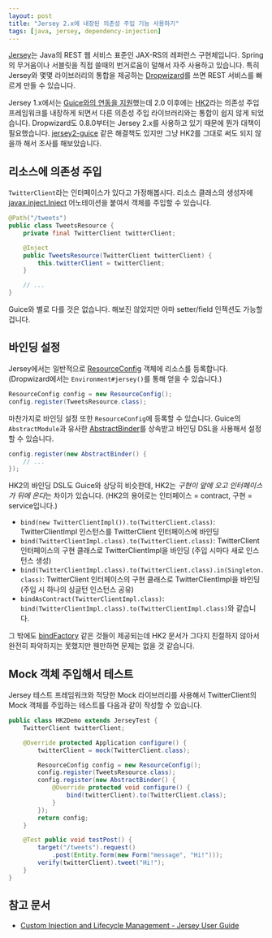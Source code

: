```yaml
---
layout: post
title: "Jersey 2.x에 내장된 의존성 주입 기능 사용하기"
tags: [java, jersey, dependency-injection]
---
```


[Jersey](https://jersey.java.net/)는 Java의 REST 웹 서비스 표준인 JAX-RS의 레퍼런스 구현체입니다. Spring의 무거움이나 서블릿을 직접 쓸때의 번거로움이 덜해서 자주 사용하고 있습니다. 특히 Jersey와 몇몇 라이브러리의 통합을 제공하는 [Dropwizard](http://www.dropwizard.io/)를 쓰면 REST 서비스를 빠르게 만들 수 있습니다.

Jersey 1.x에서는 [Guice와의 연동을 지원](https://jersey.java.net/documentation/1.19.1/chapter_deps.html#d4e1859)했는데 2.0 이후에는 [HK2](https://hk2.java.net/)라는 의존성 주입 프레임워크를 내장하게 되면서 다른 의존성 주입 라이브러리와는 통합이 쉽지 않게 되었습니다. Dropwizard도 0.8.0부터는 Jersey 2.x를 사용하고 있기 때문에 뭔가 대책이 필요했습니다. [jersey2-guice](https://github.com/Squarespace/jersey2-guice) 같은 해결책도 있지만 그냥 HK2를 그대로 써도 되지 않을까 해서 조사를 해보았습니다.


## 리소스에 의존성 주입

`TwitterClient`라는 인터페이스가 있다고 가정해봅시다. 리소스 클래스의 생성자에 [javax.inject.Inject](http://docs.oracle.com/javaee/7/api/javax/inject/Inject.html) 어노테이션을 붙여서 객체를 주입할 수 있습니다.

```java
@Path("/tweets")
public class TweetsResource {
    private final TwitterClient twitterClient;

    @Inject
    public TweetsResource(TwitterClient twitterClient) {
        this.twitterClient = twitterClient;
    }

    // ...
}
```

Guice와 별로 다를 것은 없습니다. 해보진 않았지만 아마 setter/field 인젝션도 가능할겁니다.


## 바인딩 설정

Jersey에서는 일반적으로 [ResourceConfig](https://jersey.java.net/apidocs/2.0/jersey/org/glassfish/jersey/server/ResourceConfig.html) 객체에 리소스를 등록합니다. (Dropwizard에서는 `Environment#jersey()`를 통해 얻을 수 있습니다.)

```java
ResourceConfig config = new ResourceConfig();
config.register(TweetsResource.class);
```

마찬가지로 바인딩 설정 또한 `ResourceConfig`에 등록할 수 있습니다. Guice의 `AbstractModule`과 유사한 [AbstractBinder](https://hk2.java.net/hk2-api/apidocs/org/glassfish/hk2/utilities/binding/AbstractBinder.html)를 상속받고 바인딩 DSL을 사용해서 설정할 수 있습니다.

```java
config.register(new AbstractBinder() {
    // ...
});
```

HK2의 바인딩 DSL도 Guice와 상당히 비슷한데, HK2는 *구현이 앞에 오고 인터페이스가 뒤에 온다*는 차이가 있습니다. (HK2의 용어로는 인터페이스 = contract, 구현 = service입니다.)

* `bind(new TwitterClientImpl()).to(TwitterClient.class)`: TwitterClientImpl 인스턴스를 TwitterClient 인터페이스에 바인딩
* `bind(TwitterClientImpl.class).to(TwitterClient.class)`: TwitterClient 인터페이스의 구현 클래스로 TwitterClientImpl을 바인딩 (주입 시마다 새로 인스턴스 생성)
* `bind(TwitterClientImpl.class).to(TwitterClient.class).in(Singleton.class)`: TwitterClient 인터페이스의 구현 클래스로 TwitterClientImpl을 바인딩 (주입 시 하나의 싱글턴 인스턴스 공유)
* `bindAsContract(TwitterClientImpl.class)`: `bind(TwitterClientImpl.class).to(TwitterClientImpl.class)`와 같습니다.

그 밖에도 [bindFactory](https://hk2.java.net/hk2-api/apidocs/org/glassfish/hk2/utilities/binding/AbstractBinder.html#bindFactory%28java.lang.Class%29) 같은 것들이 제공되는데 HK2 문서가 그다지 친절하지 않아서 완전히 파악하지는 못했지만 웬만하면 문제는 없을 것 같습니다.


## Mock 객체 주입해서 테스트

Jersey 테스트 프레임워크와 적당한 Mock 라이브러리를 사용해서 TwitterClient의 Mock 객체를 주입하는 테스트를 다음과 같이 작성할 수 있습니다.

```java
public class HK2Demo extends JerseyTest {
    TwitterClient twitterClient;

    @Override protected Application configure() {
        twitterClient = mock(TwitterClient.class);

        ResourceConfig config = new ResourceConfig();
        config.register(TweetsResource.class);
        config.register(new AbstractBinder() {
            @Override protected void configure() {
                bind(twitterClient).to(TwitterClient.class);
            }
        });
        return config;
    }

    @Test public void testPost() {
        target("/tweets").request()
            .post(Entity.form(new Form("message", "Hi!")));
        verify(twitterClient).tweet("Hi!");
    }
}
```


## 참고 문서

* [Custom Injection and Lifecycle Management - Jersey User Guide](https://jersey.java.net/documentation/latest/ioc.html)


